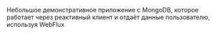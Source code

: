 Небольшое демонстративное приложение с MongoDB, 
которое работает через реактивный клиент и отдаёт данные пользователю, используя WebFlux